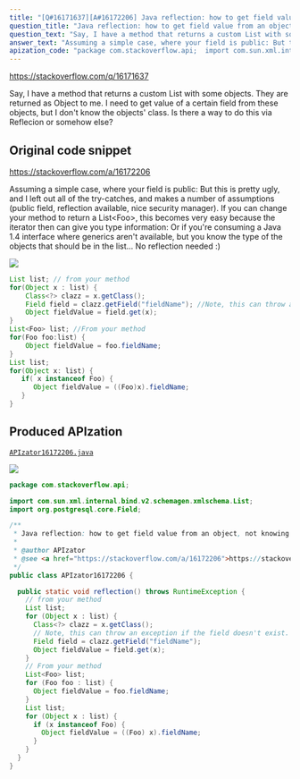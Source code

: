```yaml
---
title: "[Q#16171637][A#16172206] Java reflection: how to get field value from an object, not knowing its class"
question_title: "Java reflection: how to get field value from an object, not knowing its class"
question_text: "Say, I have a method that returns a custom List with some objects. They are returned as Object to me. I need to get value of a certain field from these objects, but I don't know the objects' class. Is there a way to do this via Reflecion or somehow else?"
answer_text: "Assuming a simple case, where your field is public: But this is pretty ugly, and I left out all of the try-catches, and makes a number of assumptions (public field, reflection available, nice security manager). If you can change your method to return a List<Foo>, this becomes very easy because the iterator then can give you type information: Or if you're consuming a Java 1.4 interface where generics aren't available, but you know the type of the objects that should be in the list... No reflection needed :)"
apization_code: "package com.stackoverflow.api;  import com.sun.xml.internal.bind.v2.schemagen.xmlschema.List; import org.postgresql.core.Field;  /**  * Java reflection: how to get field value from an object, not knowing its class  *  * @author APIzator  * @see <a href=\"https://stackoverflow.com/a/16172206\">https://stackoverflow.com/a/16172206</a>  */ public class APIzator16172206 {    public static void reflection() throws RuntimeException {     // from your method     List list;     for (Object x : list) {       Class<?> clazz = x.getClass();       // Note, this can throw an exception if the field doesn't exist.       Field field = clazz.getField(\"fieldName\");       Object fieldValue = field.get(x);     }     // From your method     List<Foo> list;     for (Foo foo : list) {       Object fieldValue = foo.fieldName;     }     List list;     for (Object x : list) {       if (x instanceof Foo) {         Object fieldValue = ((Foo) x).fieldName;       }     }   } }"
---
```


https://stackoverflow.com/q/16171637

Say, I have a method that returns a custom List with some objects. They are returned as Object to me. I need to get value of a certain field from these objects, but I don&#x27;t know the objects&#x27; class.
Is there a way to do this via Reflecion or somehow else?



## Original code snippet

https://stackoverflow.com/a/16172206

Assuming a simple case, where your field is public:
But this is pretty ugly, and I left out all of the try-catches, and makes a number of assumptions (public field, reflection available, nice security manager).
If you can change your method to return a List&lt;Foo&gt;, this becomes very easy because the iterator then can give you type information:
Or if you&#x27;re consuming a Java 1.4 interface where generics aren&#x27;t available, but you know the type of the objects that should be in the list...
No reflection needed :)

<div class="code-logo"><img src="/stackoverflow.png" /></div>

```java
List list; // from your method
for(Object x : list) {
    Class<?> clazz = x.getClass();
    Field field = clazz.getField("fieldName"); //Note, this can throw an exception if the field doesn't exist.
    Object fieldValue = field.get(x);
}
List<Foo> list; //From your method
for(Foo foo:list) {
    Object fieldValue = foo.fieldName;
}
List list;
for(Object x: list) {
   if( x instanceof Foo) {
      Object fieldValue = ((Foo)x).fieldName;
   }
}
```

## Produced APIzation

[`APIzator16172206.java`](https://github.com/pasqualesalza/apization-temp-data/raw/master/search/APIzator16172206.java)

<div class="code-logo"><img src="/apizator.png" /></div>

```java
package com.stackoverflow.api;

import com.sun.xml.internal.bind.v2.schemagen.xmlschema.List;
import org.postgresql.core.Field;

/**
 * Java reflection: how to get field value from an object, not knowing its class
 *
 * @author APIzator
 * @see <a href="https://stackoverflow.com/a/16172206">https://stackoverflow.com/a/16172206</a>
 */
public class APIzator16172206 {

  public static void reflection() throws RuntimeException {
    // from your method
    List list;
    for (Object x : list) {
      Class<?> clazz = x.getClass();
      // Note, this can throw an exception if the field doesn't exist.
      Field field = clazz.getField("fieldName");
      Object fieldValue = field.get(x);
    }
    // From your method
    List<Foo> list;
    for (Foo foo : list) {
      Object fieldValue = foo.fieldName;
    }
    List list;
    for (Object x : list) {
      if (x instanceof Foo) {
        Object fieldValue = ((Foo) x).fieldName;
      }
    }
  }
}

```